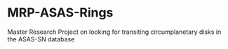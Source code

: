 # MRP-ASAS-Rings
Master Research Project on looking for transiting circumplanetary disks in the ASAS-SN database
